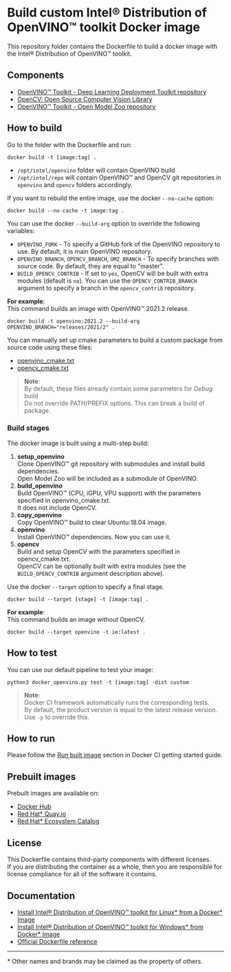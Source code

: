 # Build custom Intel® Distribution of OpenVINO™ toolkit Docker image
This repository folder contains the Dockerfile to build a docker image with the Intel® Distribution of OpenVINO™ toolkit.  

## Components
* [OpenVINO™ Toolkit - Deep Learning Deployment Toolkit repository](https://github.com/openvinotoolkit/openvino)
* [OpenCV: Open Source Computer Vision Library](https://github.com/opencv/opencv)
* [OpenVINO™ Toolkit - Open Model Zoo repository](https://github.com/openvinotoolkit/open_model_zoo)

## How to build
Go to the folder with the Dockerfile and run:
```
docker build -t [image:tag] .
```

* `/opt/intel/openvino` folder will contain OpenVINO build
* `/opt/intel/repo` will contain OpenVINO™ and OpenCV git repositories in `openvino` and `opencv` folders accordingly.


If you want to rebuild the entire image, use the docker `--no-cache` option:
```
docker build --no-cache -t image:tag .
```

You can use the docker `--build-arg` option to override the following variables:  
* `OPENVINO_FORK` - To specify a GitHub fork of the OpenVINO repository to use. By default, it is main OpenVINO repository.  
* `OPENVINO_BRANCH`, `OPENCV_BRANCH`, `OMZ_BRANCH` - To specify branches with source code. By default, they are equal to "master".  
* `BUILD_OPENCV_CONTRIB` - If set to `yes`, OpenCV will be built with extra modules (default is `no`). You can use the `OPENCV_CONTRIB_BRANCH` argument to specify a branch in the `opencv_contrib` repository.

**For example**:  
This command builds an image with OpenVINO™ 2021.2 release.
```
docker build -t openvino:2021.2 --build-arg OPENVINO_BRANCH="releases/2021/2" .
```

You can manually set up cmake parameters to build a custom package from source code using these files:  
* [openvino_cmake.txt](openvino_cmake.txt)
* [opencv_cmake.txt](opencv_cmake.txt)

>**Note**:  
By default, these files already contain some parameters for *Debug* build  
Do not override PATH/PREFIX options. This can break a build of package.

### Build stages
The docker image is built using a multi-step build:
1. **setup_openvino**  
    Clone OpenVINO™ git repository with submodules and install build dependencies.  
    Open Model Zoo will be included as a submodule of OpenVINO.
2. **build_openvino**  
    Build OpenVINO™ (CPU, iGPU, VPU support) with the parameters specified in openvino_cmake.txt.  
    It does not include OpenCV.  
3. **copy_openvino**  
    Copy OpenVINO™ build to clear Ubuntu:18.04 image.
4. **openvino**  
    Install OpenVINO™ dependencies. Now you can use it.
5. **opencv**  
    Build and setup OpenCV with the parameters specified in opencv_cmake.txt.  
    OpenCV can be optionally built with extra modules (see the `BUILD_OPENCV_CONTRIB` argument description above).

Use the docker `--target` option to specify a final stage.
```
docker build --target [stage] -t [image:tag] .
```

**For example**:  
This command builds an image without OpenCV.
```
docker build --target openvino -t ie:latest .
```

## How to test
You can use our default pipeline to test your image:
```
python3 docker_openvino.py test -t [image:tag] -dist custom 
```

>**Note**:  
Docker CI framework automatically runs the corresponding tests.  
By default, the product version is equal to the latest release version. Use `-p` to override this.

## How to run
Please follow the [Run built image](../get-started.md#run-built-image) section in Docker CI getting started guide.

## Prebuilt images

Prebuilt images are available on: 
- [Docker Hub](https://hub.docker.com/u/openvino)
- [Red Hat* Quay.io](https://quay.io/organization/openvino)
- [Red Hat* Ecosystem Catalog](https://catalog.redhat.com/software/containers/intel/openvino-runtime/606ff4d7ecb5241699188fb3)


## License
This Dockerfile contains third-party components with different licenses.  
If you are distributing the container as a whole, then you are responsible for license compliance for all of the software it contains.

## Documentation
* [Install Intel® Distribution of OpenVINO™ toolkit for Linux* from a Docker* Image](https://docs.openvinotoolkit.org/latest/openvino_docs_install_guides_installing_openvino_docker_linux.html)
* [Install Intel® Distribution of OpenVINO™ toolkit for Windows* from Docker* Image](https://docs.openvinotoolkit.org/latest/openvino_docs_install_guides_installing_openvino_docker_windows.html)
* [Official Dockerfile reference](https://docs.docker.com/engine/reference/builder/)
---
\* Other names and brands may be claimed as the property of others.